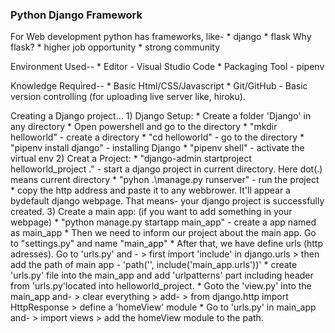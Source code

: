 ### **Python Django Framework**
For Web development python has frameworks, like-
    * django
    * flask
Why flask?
    * higher job opportunity
    * strong community

Environment Used--
    * Editor - Visual Studio Code
    * Packaging Tool - pipenv

Knowledge Required--
    * Basic Html/CSS/Javascript
    * Git/GitHub - Basic version controlling (for uploading live server like, hiroku). 

Creating a Django project...
    1) Django Setup:
        * Create a folder 'Django' in any directory
        * Open powershell and go to the directory
        * "mkdir helloworld" - create a directory
        * "cd helloworld\" - go to the directory
        * "pipenv install django" - installing Django
        * "pipenv shell" - activate the virtual env
    2) Creat a Project:
        * "django-admin startproject helloworld_project ." - start a django project in current directory. Here dot(.) means current directory
        * "pyhon .\manage.py runserver" - run the project
        * copy the http address and paste it to any webbrower. It'll appear a bydefault django webpage. That means- your django project is successfully created.
    3) Create a main app: (if you want to add something in your webpage)
        * "python manage.py startapp main_app" - create a app named as main_app
        * Then we need to inform our project about the main app. Go to "settings.py" and name "main_app"
        * After that, we have define urls (http adresses). Go to 'urls.py' and -
            > first import 'include' in django.urls
            > then add the path of main app - 'path('', include('main_app.urls'))'
        * create 'urls.py' file into the main_app and add 'urlpatterns' part including header from 'urls.py'located into helloworld_project.
        * Goto the 'view.py' into the main_app and-
            > clear everything
            > add-
                > from django.http import HttpResponse
                > define a 'homeView' module
        * Go to 'urls.py' in main_app and-
            > import views
            > add the homeView module to the path.